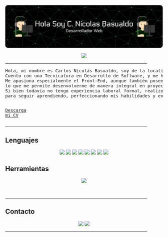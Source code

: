 <img src="https://github.com/CNBasualdo/CNBasualdo/blob/main/GitBanner%20(2).png">

<p align="center">
  <a href="https://github.com/DenverCoder1/readme-typing-svg"><img src="https://readme-typing-svg.herokuapp.com?font=Russo+One&color=03AC4FFF&center=true&vCenter=true&width=600&height=100&lines=Espcialidad;Desarrollado+FrontEnd"></a>
</p>

<hr width="90%" >
<pre>
Hola, mi nombre es Carlos Nicolás Basualdo, soy de la localidad de Serodino. 
Cuento con una Tecnicatura en Desarrollo de Software, y me he especializado principalmente en el desarrollo web.
Me apasiona especialmente el Front-End, aunque también poseo conocimientos en Back-End,
lo que me permite desenvolverme de manera integral en proyectos web.
Si bien todavía no tengo experiencia laboral formal, realizo proyectos personales
para seguir aprendiendo, perfeccionando mis habilidades y explorando nuevas tecnologías.

  <a href="https://drive.google.com/file/d/1OL-pYjC8jb3u3bbqLswQooZkah4ExeZf/view?usp=sharing" target="_blank">Descarga mi CV</a>
</pre>
<hr width="90%" >
  
<h2> Lenguajes</h2>
  <p align="center">
   
  <img src="https://skillicons.dev/icons?i=html"/>
      <img src="https://skillicons.dev/icons?i=css"/>
      <img src="https://skillicons.dev/icons?i=bootstrap"/>
      <img src="https://skillicons.dev/icons?i=js"/>
      <img src="https://skillicons.dev/icons?i=react"/>
      <img src="https://skillicons.dev/icons?i=py"/>
      <img src="https://skillicons.dev/icons?i=django"/>
      <img src="https://skillicons.dev/icons?i=git"/>
  
  </p>

<h2>Herramientas</h2>
  <p align="center">
    <a >
      <img src="https://skillicons.dev/icons?i=vscode,github,postgres,docker," />
    </a>
  </p>

<br>

<hr width="90%" >

<h2>Contacto</h2>

  <p align="center">
  <a href="https://www.linkedin.com/in/nicolasbasualdo233/"><img src="https://skillicons.dev/icons?i=linkedin"/></a>
  <a><img src="https://skillicons.dev/icons?i=vite" /></a>
  </p>


<hr width="90%" >

